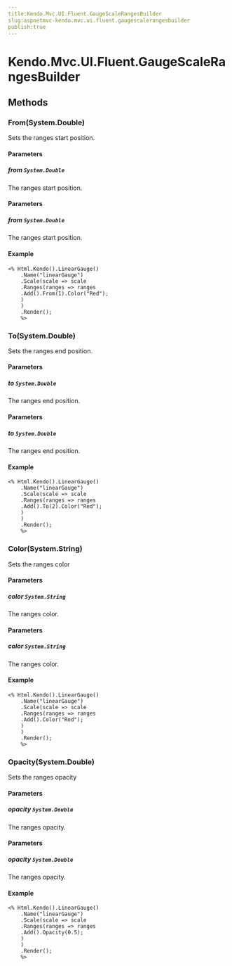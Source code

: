 ```yaml
---
title:Kendo.Mvc.UI.Fluent.GaugeScaleRangesBuilder
slug:aspnetmvc-kendo.mvc.ui.fluent.gaugescalerangesbuilder
publish:true
---
```


# Kendo.Mvc.UI.Fluent.GaugeScaleRangesBuilder

## Methods

### From(System.Double)
Sets the ranges start position.

#### Parameters

##### from `System.Double`
The ranges start position.

#### Parameters

##### from `System.Double`
The ranges start position.

#### Example
    <% Html.Kendo().LinearGauge()
        .Name("linearGauge")
        .Scale(scale => scale
        .Ranges(ranges => ranges
        .Add().From(1).Color("Red");
        )
        )
        .Render();
        %>

### To(System.Double)
Sets the ranges end position.

#### Parameters

##### to `System.Double`
The ranges end position.

#### Parameters

##### to `System.Double`
The ranges end position.

#### Example
    <% Html.Kendo().LinearGauge()
        .Name("linearGauge")
        .Scale(scale => scale
        .Ranges(ranges => ranges
        .Add().To(2).Color("Red");
        )
        )
        .Render();
        %>

### Color(System.String)
Sets the ranges color

#### Parameters

##### color `System.String`
The ranges color.

#### Parameters

##### color `System.String`
The ranges color.

#### Example
    <% Html.Kendo().LinearGauge()
        .Name("linearGauge")
        .Scale(scale => scale
        .Ranges(ranges => ranges
        .Add().Color("Red");
        )
        )
        .Render();
        %>

### Opacity(System.Double)
Sets the ranges opacity

#### Parameters

##### opacity `System.Double`
The ranges opacity.

#### Parameters

##### opacity `System.Double`
The ranges opacity.

#### Example
    <% Html.Kendo().LinearGauge()
        .Name("linearGauge")
        .Scale(scale => scale
        .Ranges(ranges => ranges
        .Add().Opacity(0.5);
        )
        )
        .Render();
        %>